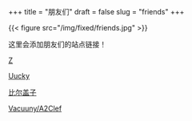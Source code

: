 +++
title = "朋友们"
draft = false
slug = "friends"
+++

{{< figure src="/img/fixed/friends.jpg" >}}

这里会添加朋友们的站点链接！

[Z](http://iiiid.com)

[Uucky](http://uucky.me)

[比尔盖子](https://biergaizi.info)

[Vacuuny/A2Clef](http://a2clef.com)
